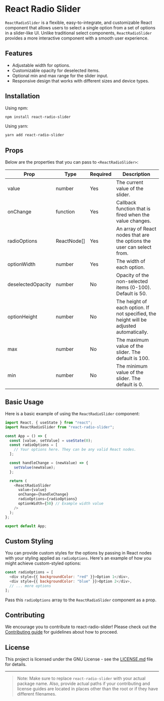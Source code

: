 # React Radio Slider

`ReactRadioSlider` is a flexible, easy-to-integrate, and customizable React component that allows users to select a single option from a set of options in a slider-like UI. Unlike traditional select components, `ReactRadioSlider` provides a more interactive component with a smooth user experience.

## Features

- Adjustable width for options.
- Customizable opacity for deselected items.
- Optional min and max range for the slider input.
- Responsive design that works with different sizes and device types.

## Installation

Using npm:

```bash
npm install react-radio-slider
```

Using yarn:

```bash
yarn add react-radio-slider
```

## Props

Below are the properties that you can pass to `<ReactRadioSlider>`:

| Prop               | Type           | Required | Description                                                                                     |
|--------------------|----------------|----------|-------------------------------------------------------------------------------------------------|
| value              | number         | Yes      | The current value of the slider.                                                                |
| onChange           | function       | Yes      | Callback function that is fired when the value changes.                                         |
| radioOptions       | ReactNode[]    | Yes      | An array of React nodes that are the options the user can select from.                          |
| optionWidth        | number         | Yes      | The width of each option.                                                                       |
| deselectedOpacity  | number         | No       | Opacity of the non-selected items (0-100). Default is 50.                                       |
| optionHeight       | number         | No       | The height of each option. If not specified, the height will be adjusted automatically.        |
| max                | number         | No       | The maximum value of the slider. The default is 100.                                            |
| min                | number         | No       | The minimum value of the slider. The default is 0.                                              |

## Basic Usage

Here is a basic example of using the `ReactRadioSlider` component:

```javascript
import React, { useState } from "react";
import ReactRadioSlider from "react-radio-slider";

const App = () => {
  const [value, setValue] = useState(0);
  const radioOptions = [
    // Your options here. They can be any valid React nodes.
  ];

  const handleChange = (newValue) => {
    setValue(newValue);
  };

  return (
    <ReactRadioSlider
      value={value}
      onChange={handleChange}
      radioOptions={radioOptions}
      optionWidth={50} // Example width value
    />
  );
};

export default App;
```

## Custom Styling

You can provide custom styles for the options by passing in React nodes with your styling applied as `radioOptions`. Here's an example of how you might achieve custom-styled options:

```javascript
const radioOptions = [
  <div style={{ backgroundColor: "red" }}>Option 1</div>,
  <div style={{ backgroundColor: "blue" }}>Option 2</div>,
  // ... more options
];
```

Pass this `radioOptions` array to the `ReactRadioSlider` component as a prop.

## Contributing

We encourage you to contribute to react-radio-slider! Please check out the [Contributing guide](CONTRIBUTING.md) for guidelines about how to proceed.

## License

This project is licensed under the GNU License - see the [LICENSE.md](LICENSE) file for details.

---

> Note: Make sure to replace `react-radio-slider` with your actual package name. Also, provide actual paths if your contributing and license guides are located in places other than the root or if they have different filenames.